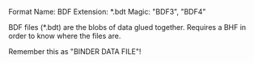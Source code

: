 Format Name: BDF
Extension: *.bdt
Magic: "BDF3", "BDF4"

BDF files (*.bdt) are the blobs of data glued together. Requires a BHF in order to know where the files are.

Remember this as "BINDER DATA FILE"!